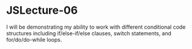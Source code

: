# JSLecture-06
I will be demonstrating my ability to work with different conditional code structures including if/else-if/else clauses, switch statements, and for/do/do-while loops.
